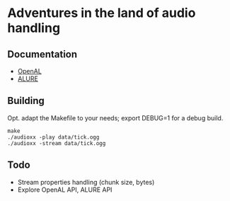 Adventures in the land of audio handling
========================================


Documentation
-------------

* [OpenAL](http://kcat.strangesoft.net/openal.html)
* [ALURE](http://kcat.strangesoft.net/alure.html)


Building
--------

Opt. adapt the Makefile to your needs; export DEBUG=1 for a debug build.

    make
    ./audioxx -play data/tick.ogg
    ./audioxx -stream data/tick.ogg


Todo
----

* Stream properties handling (chunk size, bytes)
* Explore OpenAL API, ALURE API
